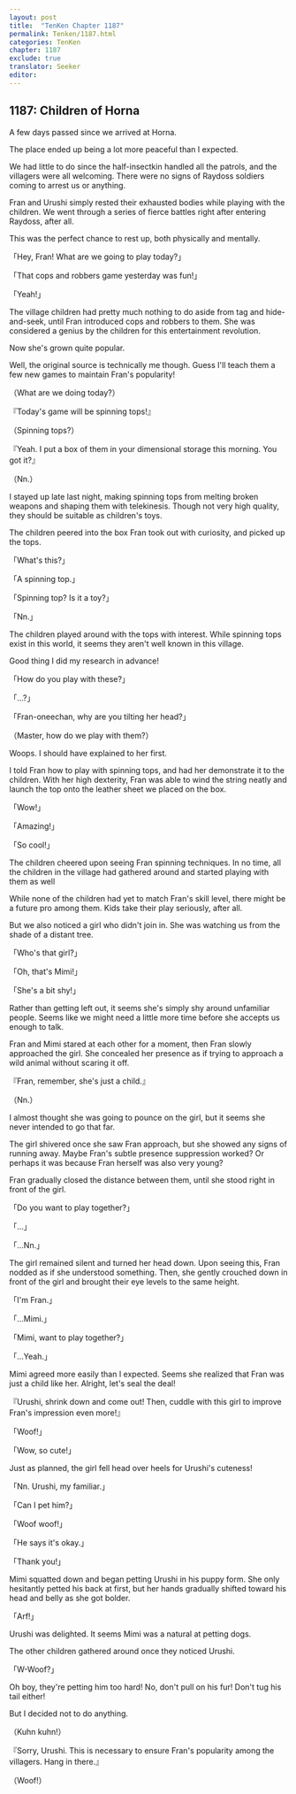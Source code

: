 ```yaml
---
layout: post
title:  "TenKen Chapter 1187"
permalink: Tenken/1187.html
categories: TenKen
chapter: 1187
exclude: true
translator: Seeker
editor: 
---
```

<h2>1187: Children of Horna</h2>

A few days passed since we arrived at Horna.

The place ended up being a lot more peaceful than I expected.

We had little to do since the half-insectkin handled all the patrols, and the villagers were all welcoming. There were no signs of Raydoss soldiers coming to arrest us or anything.

Fran and Urushi simply rested their exhausted bodies while playing with the children. We went through a series of fierce battles right after entering Raydoss, after all.

This was the perfect chance to rest up, both physically and mentally.

「Hey, Fran! What are we going to play today?」

「That cops and robbers game yesterday was fun!」

「Yeah!」

The village children had pretty much nothing to do aside from tag and hide-and-seek, until Fran introduced cops and robbers to them. She was considered a genius by the children for this entertainment revolution.

Now she's grown quite popular.

Well, the original source is technically me though. Guess I'll teach them a few new games to maintain Fran's popularity!

（What are we doing today?）

『Today's game will be spinning tops!』

（Spinning tops?）

『Yeah. I put a box of them in your dimensional storage this morning. You got it?』

（Nn.）

I stayed up late last night, making spinning tops from melting broken weapons and shaping them with telekinesis. Though not very high quality, they should be suitable as children's toys.

The children peered into the box Fran took out with curiosity, and picked up the tops.

「What's this?」

「A spinning top.」

「Spinning top? Is it a toy?」

「Nn.」

The children played around with the tops with interest. While spinning tops exist in this world, it seems they aren't well known in this village.

Good thing I did my research in advance!

「How do you play with these?」

「...?」

「Fran-oneechan, why are you tilting her head?」

（Master, how do we play with them?）

Woops. I should have explained to her first.

I told Fran how to play with spinning tops, and had her demonstrate it to the children. With her high dexterity, Fran was able to wind the string neatly and launch the top onto the leather sheet we placed on the box.

「Wow!」

「Amazing!」

「So cool!」

The children cheered upon seeing Fran spinning techniques. In no time, all the children in the village had gathered around and started playing with them as well

While none of the children had yet to match Fran's skill level, there might be a future pro among them. Kids take their play seriously, after all.

But we also noticed a girl who didn't join in. She was watching us from the shade of a distant tree.

「Who's that girl?」

「Oh, that's Mimi!」

「She's a bit shy!」

Rather than getting left out, it seems she's simply shy around unfamiliar people. Seems like we might need a little more time before she accepts us enough to talk.

Fran and Mimi stared at each other for a moment, then Fran slowly approached the girl. She concealed her presence as if trying to approach a wild animal without scaring it off.

『Fran, remember, she's just a child.』

（Nn.）

I almost thought she was going to pounce on the girl, but it seems she never intended to go that far.

The girl shivered once she saw Fran approach, but she showed any signs of running away. Maybe Fran's subtle presence suppression worked? Or perhaps it was because Fran herself was also very young?

Fran gradually closed the distance between them, until she stood right in front of the girl.

「Do you want to play together?」

「...」

「...Nn.」

The girl remained silent and turned her head down. Upon seeing this, Fran nodded as if she understood something. Then, she gently crouched down in front of the girl and brought their eye levels to the same height.

「I'm Fran.」

「...Mimi.」

「Mimi, want to play together?」

「...Yeah.」

Mimi agreed more easily than I expected. Seems she realized that Fran was just a child like her. Alright, let's seal the deal!

『Urushi, shrink down and come out! Then, cuddle with this girl to improve Fran's impression even more!』

「Woof!」

「Wow, so cute!」

Just as planned, the girl fell head over heels for Urushi's cuteness!

「Nn. Urushi, my familiar.」

「Can I pet him?」

「Woof woof!」

「He says it's okay.」

「Thank you!」

Mimi squatted down and began petting Urushi in his puppy form. She only hesitantly petted his back at first, but her hands gradually shifted toward his head and belly as she got bolder.

「Arf!」

Urushi was delighted. It seems Mimi was a natural at petting dogs.

The other children gathered around once they noticed Urushi.

「W-Woof?」

Oh boy, they're petting him too hard! No, don't pull on his fur! Don't tug his tail either!

But I decided not to do anything.

（Kuhn kuhn!）

『Sorry, Urushi. This is necessary to ensure Fran's popularity among the villagers. Hang in there.』

（Woof!）



